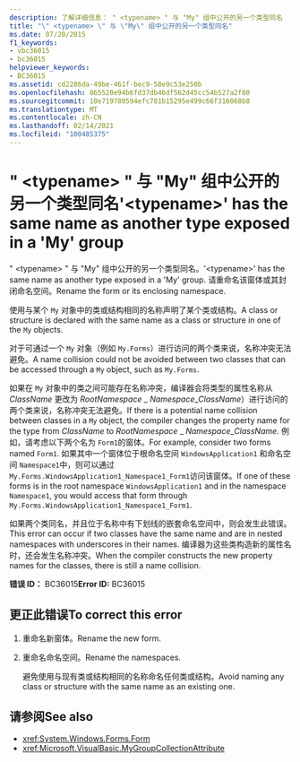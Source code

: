 ```yaml
---
description: 了解详细信息： " <typename> " 与 "My" 组中公开的另一个类型同名
title: "\" <typename> \" 与 \"My\" 组中公开的另一个类型同名"
ms.date: 07/20/2015
f1_keywords:
- vbc36015
- bc36015
helpviewer_keywords:
- BC36015
ms.assetid: cd2286da-49be-461f-bec9-58e9c53e250b
ms.openlocfilehash: 865520e94b6fd37db46df562d45cc54b527a2f80
ms.sourcegitcommit: 10e719780594efc781b15295e499c66f316068b8
ms.translationtype: MT
ms.contentlocale: zh-CN
ms.lasthandoff: 02/14/2021
ms.locfileid: "100485375"
---
```

# <a name="typename-has-the-same-name-as-another-type-exposed-in-a-my-group"></a><span data-ttu-id="a03cd-103">" \<typename> " 与 "My" 组中公开的另一个类型同名</span><span class="sxs-lookup"><span data-stu-id="a03cd-103">'\<typename>' has the same name as another type exposed in a 'My' group</span></span>

<span data-ttu-id="a03cd-104">" \<typename> " 与 "My" 组中公开的另一个类型同名。</span><span class="sxs-lookup"><span data-stu-id="a03cd-104">'\<typename>' has the same name as another type exposed in a 'My' group.</span></span> <span data-ttu-id="a03cd-105">请重命名该窗体或其封闭命名空间。</span><span class="sxs-lookup"><span data-stu-id="a03cd-105">Rename the form or its enclosing namespace.</span></span>  
  
 <span data-ttu-id="a03cd-106">使用与某个 `My` 对象中的类或结构相同的名称声明了某个类或结构。</span><span class="sxs-lookup"><span data-stu-id="a03cd-106">A class or structure is declared with the same name as a class or structure in one of the `My` objects.</span></span>  
  
 <span data-ttu-id="a03cd-107">对于可通过一个 `My` 对象（例如 `My.Forms`）进行访问的两个类来说，名称冲突无法避免。</span><span class="sxs-lookup"><span data-stu-id="a03cd-107">A name collision could not be avoided between two classes that can be accessed through a `My` object, such as `My.Forms`.</span></span>  
  
 <span data-ttu-id="a03cd-108">如果在 `My` 对象中的类之间可能存在名称冲突，编译器会将类型的属性名称从 *ClassName* 更改为 *RootNamespace* _ *Namespace*\_*ClassName*）进行访问的两个类来说，名称冲突无法避免。</span><span class="sxs-lookup"><span data-stu-id="a03cd-108">If there is a potential name collision between classes in a `My` object, the compiler changes the property name for the type from *ClassName* to *RootNamespace* _ *Namespace*\_*ClassName*.</span></span> <span data-ttu-id="a03cd-109">例如，请考虑以下两个名为 `Form1`的窗体。</span><span class="sxs-lookup"><span data-stu-id="a03cd-109">For example, consider two forms named `Form1`.</span></span> <span data-ttu-id="a03cd-110">如果其中一个窗体位于根命名空间 `WindowsApplication1` 和命名空间 `Namespace1`中，则可以通过 `My.Forms.WindowsApplication1_Namespace1_Form1`访问该窗体。</span><span class="sxs-lookup"><span data-stu-id="a03cd-110">If one of these forms is in the root namespace `WindowsApplication1` and in the namespace `Namespace1`, you would access that form through `My.Forms.WindowsApplication1_Namespace1_Form1`.</span></span>  
  
 <span data-ttu-id="a03cd-111">如果两个类同名，并且位于名称中有下划线的嵌套命名空间中，则会发生此错误。</span><span class="sxs-lookup"><span data-stu-id="a03cd-111">This error can occur if two classes have the same name and are in nested namespaces with underscores in their names.</span></span> <span data-ttu-id="a03cd-112">编译器为这些类构造新的属性名时，还会发生名称冲突。</span><span class="sxs-lookup"><span data-stu-id="a03cd-112">When the compiler constructs the new property names for the classes, there is still a name collision.</span></span>  
  
 <span data-ttu-id="a03cd-113">**错误 ID：** BC36015</span><span class="sxs-lookup"><span data-stu-id="a03cd-113">**Error ID:** BC36015</span></span>  
  
## <a name="to-correct-this-error"></a><span data-ttu-id="a03cd-114">更正此错误</span><span class="sxs-lookup"><span data-stu-id="a03cd-114">To correct this error</span></span>  
  
1. <span data-ttu-id="a03cd-115">重命名新窗体。</span><span class="sxs-lookup"><span data-stu-id="a03cd-115">Rename the new form.</span></span>  
  
2. <span data-ttu-id="a03cd-116">重命名命名空间。</span><span class="sxs-lookup"><span data-stu-id="a03cd-116">Rename the namespaces.</span></span>  
  
     <span data-ttu-id="a03cd-117">避免使用与现有类或结构相同的名称命名任何类或结构。</span><span class="sxs-lookup"><span data-stu-id="a03cd-117">Avoid naming any class or structure with the same name as an existing one.</span></span>  
  
## <a name="see-also"></a><span data-ttu-id="a03cd-118">请参阅</span><span class="sxs-lookup"><span data-stu-id="a03cd-118">See also</span></span>

- <xref:System.Windows.Forms.Form>
- <xref:Microsoft.VisualBasic.MyGroupCollectionAttribute>
